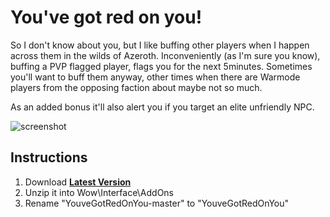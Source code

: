 # You've got red on you!

So I don't know about you, but I like buffing other players when I happen across them in the wilds of Azeroth.
Inconveniently (as I'm sure you know), buffing a PVP flagged player, flags you for the next 5minutes.
Sometimes you'll want to buff them anyway, other times when there are Warmode players from the opposing faction about maybe not so much.

As an added bonus it'll also alert you if you target an elite unfriendly NPC.

![screenshot](https://user-images.githubusercontent.com/98543024/151660110-12603778-fac5-4fbc-b90a-f2653ea5b474.jpg)

## Instructions
1. Download **[Latest Version](https://github.com/McPewPew/YouveGotRedOnYou/archive/master.zip)**
2. Unzip it into Wow\Interface\AddOns
3. Rename "YouveGotRedOnYou-master" to "YouveGotRedOnYou"
